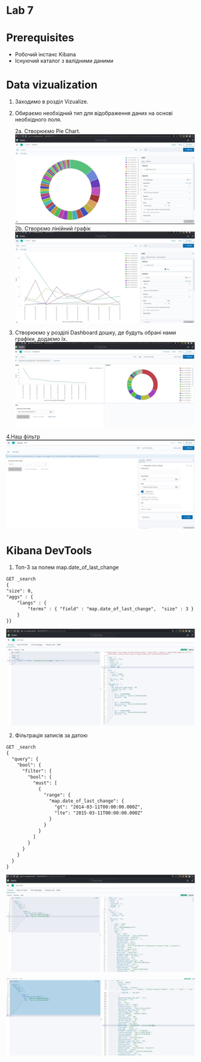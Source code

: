 # Lab 7
# Prerequisites
  - Робочий інстанс Kibana
  - Існуючий каталог з валідними даними

# Data vizualization
1. Заходимо в розділ Vizualize.
2. Обираємо необхідний тип для відображення даних на основі необхідного поля.

   2a. Створюємо Pie Chart.
 ![pie-chart](../img/lab7/pie-chart.png)
   2b. Створємо лінійний графік
 ![graphics](../img/lab7/graphics.png)
3. Створюємо у розділі Dashboard дошку, де будуть обрані нами графіки, додаємо їх.
 ![dashboard](../img/lab7/dashboard.png)
 
4.Наш фільтр
![date-filter](../img/lab7/date-filter.png)

# Kibana DevTools

1. Топ-3 за полем map.date_of_last_change
```
GET _search
{
"size": 0,
"aggs" : {
    "langs" : {
        "terms" : { "field" : "map.date_of_last_change",  "size" : 3 }
    }
}}
```

![1](../img/lab7/1.png)

2. Фільтрація записів за датою
```
GET _search
{
  "query": {
    "bool": {
      "filter": {
        "bool": {
          "must": [
            {
              "range": {
                "map.date_of_last_change": {
                  "gt": "2014-03-11T00:00:00.000Z",
                  "lte": "2015-03-11T00:00:00.000Z"
                }
              }
            }
          ]
        }
      }
    }
  }
}
```

![get1](../img/lab7/get1.png)

![get2](../img/lab7/get2.png)